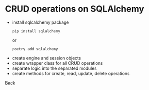 # CRUD operations on SQLAlchemy

* install sqlcalchemy package
  ```shell
  pip install sqlalchemy
  ```
  or
  ```shell
  poetry add sqlalchemy
  ```
* create engine and session objects
* create wrapper class for all CRUD operations
* separate logic into the separated modules
* create methods for create, read, update, delete operations
  
[Back](../README.md)